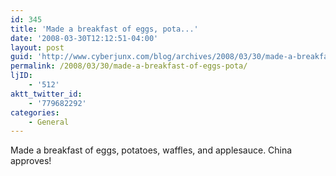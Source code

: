 ```yaml
---
id: 345
title: 'Made a breakfast of eggs, pota...'
date: '2008-03-30T12:12:51-04:00'
layout: post
guid: 'http://www.cyberjunx.com/blog/archives/2008/03/30/made-a-breakfast-of-eggs-pota/'
permalink: /2008/03/30/made-a-breakfast-of-eggs-pota/
ljID:
    - '512'
aktt_twitter_id:
    - '779682292'
categories:
    - General
---
```


Made a breakfast of eggs, potatoes, waffles, and applesauce. China approves!